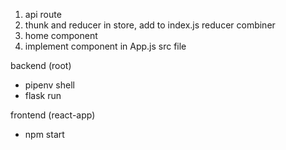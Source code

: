 1. api route
2. thunk and reducer in store, add to index.js reducer combiner
3. home component
4. implement component in App.js src file



backend (root)
- pipenv shell
- flask run


frontend (react-app)
- npm start


